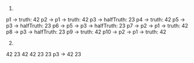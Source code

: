 1.

p1 -> truth: 42
p2 -> p1 -> truth: 42
p3 -> halfTruth: 23
p4 -> truth: 42
p5 -> p3 -> halfTruth: 23
p6 -> p5 -> p3 -> halfTruth: 23
p7 -> p2 -> p1 -> truth: 42
p8 -> p3 -> halfTruth: 23
p9 -> truth: 42
p10 -> p2 -> p1 -> truth: 42

2.

42
23
42
42
23
23
p3 -> 42
23
